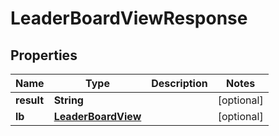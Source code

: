 

# LeaderBoardViewResponse


## Properties

| Name | Type | Description | Notes |
|------------ | ------------- | ------------- | -------------|
|**result** | **String** |  |  [optional] |
|**lb** | [**LeaderBoardView**](LeaderBoardView.md) |  |  [optional] |



